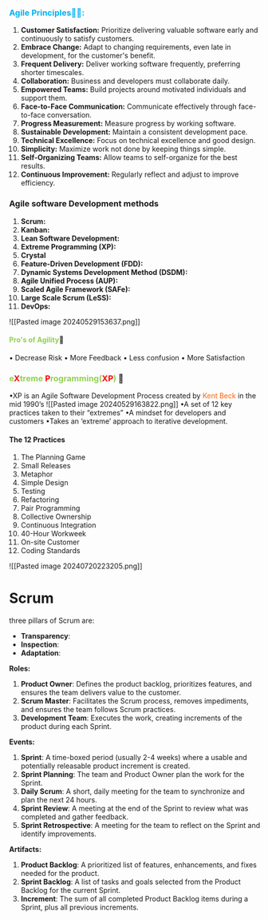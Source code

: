 ### <font color="#00b0f0">Agile Principles👨‍🏫:</font>

1. **Customer Satisfaction:** Prioritize delivering valuable software early and continuously to satisfy customers.
2. **Embrace Change:** Adapt to changing requirements, even late in development, for the customer's benefit.
3. **Frequent Delivery:** Deliver working software frequently, preferring shorter timescales.
4. **Collaboration:** Business and developers must collaborate daily.
5. **Empowered Teams:** Build projects around motivated individuals and support them.
6. **Face-to-Face Communication:** Communicate effectively through face-to-face conversation.
7. **Progress Measurement:** Measure progress by working software.
8. **Sustainable Development:** Maintain a consistent development pace.
9. **Technical Excellence:** Focus on technical excellence and good design.
10. **Simplicity:** Maximize work not done by keeping things simple.
11. **Self-Organizing Teams:** Allow teams to self-organize for the best results.
12. **Continuous Improvement:** Regularly reflect and adjust to improve efficiency.

### Agile software Development methods 

1. **Scrum:**
2. **Kanban:**
3. **Lean Software Development:**
4. **Extreme Programming (XP):**
5. **Crystal**
6. **Feature-Driven Development (FDD):**
7. **Dynamic Systems Development Method (DSDM):**
8. **Agile Unified Process (AUP):**
9. **Scaled Agile Framework (SAFe):**
10. **Large Scale Scrum (LeSS):**
11. **DevOps:**

![[Pasted image 20240529153637.png]]

#### <font color="#92d050">Pro's of Agility</font>🤩
• Decrease Risk 
• More Feedback 
• Less confusion 
• More Satisfaction

### <font color="#92d050">e<font color="#ff0000">X</font>treme <font color="#ff0000">P</font>rogramming(<font color="#ff0000">XP</font>)</font> 👊
•XP is an Agile Software Development Process created by <font color="#ff6000">Kent Beck</font> in the mid 1990’s 
![[Pasted image 20240529163822.png]]
•A set of 12 key practices taken to their “extremes” 
•A mindset for developers and customers 
•Takes an ‘extreme’ approach to iterative development.

#### The 12 Practices 
1. The Planning Game 
2. Small Releases 
3. Metaphor 
4. Simple Design 
5. Testing 
6. Refactoring 
7. Pair Programming 
8. Collective Ownership 
9. Continuous Integration 
10. 40-Hour Workweek 
11. On-site Customer 
12. Coding Standards

![[Pasted image 20240720223205.png]]

# Scrum

three pillars of Scrum are:

- **Transparency**: 
- **Inspection**: 
- **Adaptation**: 

**Roles:**

1. **Product Owner**: Defines the product backlog, prioritizes features, and ensures the team delivers value to the customer.
2. **Scrum Master**: Facilitates the Scrum process, removes impediments, and ensures the team follows Scrum practices.
3. **Development Team**: Executes the work, creating increments of the product during each Sprint.

**Events:**

1. **Sprint**: A time-boxed period (usually 2-4 weeks) where a usable and potentially releasable product increment is created.
2. **Sprint Planning**: The team and Product Owner plan the work for the Sprint.
3. **Daily Scrum**: A short, daily meeting for the team to synchronize and plan the next 24 hours.
4. **Sprint Review**: A meeting at the end of the Sprint to review what was completed and gather feedback.
5. **Sprint Retrospective**: A meeting for the team to reflect on the Sprint and identify improvements.

**Artifacts:**

1. **Product Backlog**: A prioritized list of features, enhancements, and fixes needed for the product.
2. **Sprint Backlog**: A list of tasks and goals selected from the Product Backlog for the current Sprint.
3. **Increment**: The sum of all completed Product Backlog items during a Sprint, plus all previous increments.